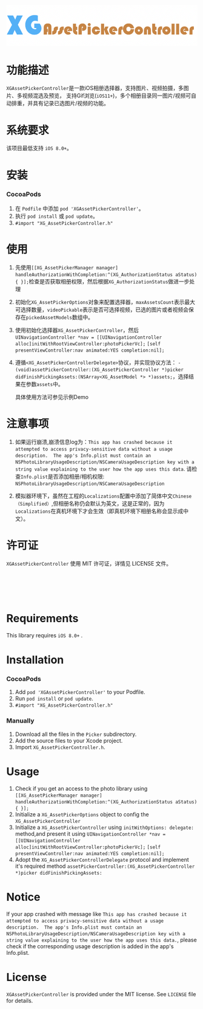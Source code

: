 <p align="center">
  <img src="XGAssetPickerController_logo.png" title="XGAssetPickerController logo" float=left>
</p>

功能描述
==============
`XGAssetPickerController`是一款iOS相册选择器，支持图片、视频拍摄，多图片、多视频混选及预览， 支持Gif浏览(`iOS11+`)，多个相册目录同一图片/视频可自动排重，并具有记录已选图片/视频的功能。


系统要求
==============
该项目最低支持 `iOS 8.0+`。

安装
==============

### CocoaPods

1. 在 `Podfile` 中添加  `pod 'XGAssetPickerController'`。
2. 执行 `pod install` 或 `pod update`。
3. `#import "XG_AssetPickerController.h"`

使用
==============
1. 先使用`[[XG_AssetPickerManager manager] handleAuthorizationWithCompletion:^(XG_AuthorizationStatus aStatus) {
}];`检查是否获取相册权限，然后根据`XG_AuthorizationStatus`做进一步处理 

2. 初始化`XG_AssetPickerOptions`对象来配置选择器，`maxAssetsCount`表示最大可选择数量，`videoPickable`表示是否可选择视频，已选的图片或者视频会保存在`pickedAssetModels`数组中。
3. 使用初始化选择器`XG_AssetPickerController`，然后
    `UINavigationController *nav = [[UINavigationController alloc]initWithRootViewController:photoPickerVc];`
    `[self presentViewController:nav animated:YES completion:nil];`

4. 遵循`<XG_AssetPickerControllerDelegate>`协议，并实现协议方法：
`- (void)assetPickerController:(XG_AssetPickerController *)picker didFinishPickingAssets:(NSArray<XG_AssetModel *> *)assets;`，选择结果在参数`assets`中。

    具体使用方法可参见示例Demo


注意事项
==============
1. 如果运行崩溃,崩溃信息log为：`This app has crashed because it attempted to access privacy-sensitive data without a usage description.  The app's Info.plist must contain an NSPhotoLibraryUsageDescription/NSCameraUsageDescription key with a string value explaining to the user how the app uses this data`.
请检查`Info.plist`是否添加相册/相机权限: `NSPhotoLibraryUsageDescription/NSCameraUsageDescription`

2. 模拟器环境下，虽然在工程的`Localizations`配置中添加了简体中文`Chinese（Simplified）`,但相册名称仍会默认为英文，这是正常的，因为`Localizations`在真机环境下才会生效（即真机环境下相册名称会显示成中文）。


许可证
==============
`XGAssetPickerController` 使用 MIT 许可证，详情见 LICENSE 文件。


<br/><br/>
---

Requirements
==============
This library requires `iOS 8.0+` .



Installation
==============

### CocoaPods

1. Add `pod 'XGAssetPickerController'` to your Podfile.
2. Run `pod install` or `pod update`.
3. `#import "XG_AssetPickerController.h"`

### Manually

1. Download all the files in the `Picker` subdirectory.
2. Add the source files to your Xcode project.
3. Import `XG_AssetPickerController.h`.

Usage
==============
1. Check if you get an access to the photo library using `[[XG_AssetPickerManager manager] handleAuthorizationWithCompletion:^(XG_AuthorizationStatus aStatus) {
}];`
2. Initialize a `XG_AssetPickerOptions` object to config the `XG_AssetPickerController` 
3. Initialize a `XG_AssetPickerController` using `initWithOptions: delegate:` method,and present it using `UINavigationController *nav = [[UINavigationController alloc]initWithRootViewController:photoPickerVc];`
`[self presentViewController:nav animated:YES completion:nil];`
4. Adopt the `XG_AssetPickerControllerDelegate` protocol and implement it's required method `assetPickerController:(XG_AssetPickerController *)picker didFinishPickingAssets:`

Notice
==============
If your app crashed with message like `This app has crashed because it attempted to access privacy-sensitive data without a usage description.  The app's Info.plist must contain an NSPhotoLibraryUsageDescription/NSCameraUsageDescription key with a string value explaining to the user how the app uses this data.`, please check if the corresponding usage description is added in the app's Info.plist.





License
==============
`XGAssetPickerController` is provided under the MIT license. See `LICENSE` file for details.






 




